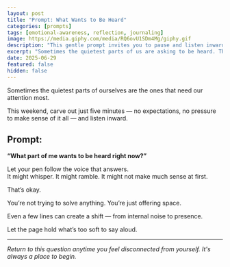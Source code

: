 ```yaml
---
layout: post
title: "Prompt: What Wants to Be Heard"
categories: [prompts]
tags: [emotional-awareness, reflection, journaling]
image: https://media.giphy.com/media/RQ6ovU1SDm4Mg/giphy.gif
description: "This gentle prompt invites you to pause and listen inward: What part of you wants to be heard right now? A soft, presence-based journaling invitation."
excerpt: "Sometimes the quietest parts of us are asking to be heard. This gentle weekend prompt invites you to listen inward — no pressure, just presence."
date: 2025-06-29
featured: false
hidden: false
---
```


Sometimes the quietest parts of ourselves are the ones that need our attention most.

This weekend, carve out just five minutes — no expectations, no pressure to make sense of it all — and listen inward.

## Prompt:

**“What part of me wants to be heard right now?”**

Let your pen follow the voice that answers.  
It might whisper. It might ramble. It might not make much sense at first.

That’s okay.

You’re not trying to solve anything. You’re just offering space.

Even a few lines can create a shift — from internal noise to presence.

Let the page hold what’s too soft to say aloud.

---

*Return to this question anytime you feel disconnected from yourself. It's always a place to begin.*
